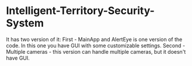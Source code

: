 # Intelligent-Territory-Security-System
It has two version of it:
First - MainApp and AlertEye is one version of the code. In this one you have GUI with some customizable settings.
Second - Multiple cameras - this version can handle multiple cameras, but it doesn't have GUI.
